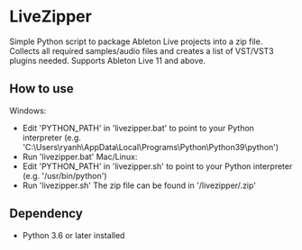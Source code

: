 # LiveZipper
 Simple Python script to package Ableton Live projects into a zip file. Collects all required samples/audio files and creates a list of VST/VST3 plugins needed. Supports Ableton Live 11 and above.
## How to use
 Windows:
 - Edit 'PYTHON_PATH' in 'livezipper.bat' to point to your Python interpreter (e.g. 'C:\Users\ryanh\AppData\Local\Programs\Python\Python39\python')
 - Run 'livezipper.bat'
 Mac/Linux:
 - Edit 'PYTHON_PATH' in 'livezipper.sh' to point to your Python interpreter (e.g. '/usr/bin/python')
 - Run 'livezipper.sh'
 The zip file can be found in '<projectfolder>/livezipper/<projectname>.zip'
## Dependency
- Python 3.6 or later installed